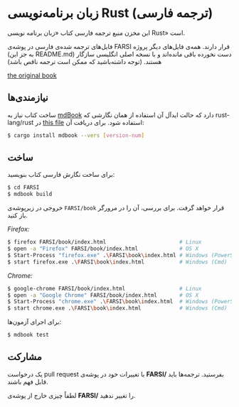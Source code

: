 # زبان برنامه‌نویسی Rust (ترجمه فارسی)

این مخزن منبع ترجمه فارسی کتاب «زبان برنامه نویسی Rust» است.

فایل‌های ترجمه شده‌ی فارسی در پوشه‌ی FARSI قرار دارند. همه‌ی  فایل‌های دیگر پروژه (به جز این README.md) دست نخورده باقی مانده‌اند و با نسخه اصلی انگلیسی سازگار هستند.
(توجه داشته‌باشید که ممکن است ترجمه ناقص باشد)

[the original book](https://github.com/rust-lang/book/)

## نیازمندی‌ها

ساخت کتاب نیاز به [mdBook] دارد که حالت ایدآل آن استفاده از همان نگارشی 
که rust-lang/rust در [this file][rust-mdbook] استفاده شود. برای دریافت آن:

[mdBook]: https://github.com/rust-lang-nursery/mdBook
[rust-mdbook]: https://github.com/rust-lang/rust/blob/master/src/tools/rustbook/Cargo.toml

```bash
$ cargo install mdbook --vers [version-num]
```

## ساخت

برای ساخت نگارش فارسی کتاب بنویسید:

```bash
$ cd FARSI
$ mdbook build
```

خروجی در زیرپوشه‌ی `FARSI/book` قرار خواهد گرفت. برای بررسی، آن را در مرورگر باز کنید.

_Firefox:_
```bash
$ firefox FARSI/book/index.html                       # Linux
$ open -a "Firefox" FARSI/book/index.html             # OS X
$ Start-Process "firefox.exe" .\FARSI\book\index.html # Windows (PowerShell)
$ start firefox.exe .\FARSI\book\index.html           # Windows (Cmd)
```

_Chrome:_
```bash
$ google-chrome FARSI/book/index.html                 # Linux
$ open -a "Google Chrome" FARSI/book/index.html       # OS X
$ Start-Process "chrome.exe" .\FARSI\book\index.html  # Windows (PowerShell)
$ start chrome.exe .\FARSI\book\index.html            # Windows (Cmd)
```

برای اجرای آزمون‌ها:

```bash
$ mdbook test
```

## مشارکت

یک درخواست pull request با تغییرات خود در پوشه‌ی **FARSI/** بفرستید.
ترجمه‌ها باید قابل فهم باشند.

لطفاً چیزی خارج از پوشه‌ی **FARSI/** را تغییر ندهید.